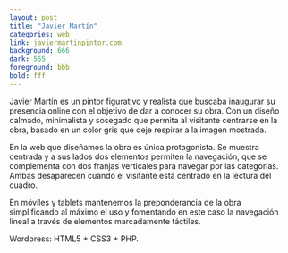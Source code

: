 ```yaml
---
layout: post
title: "Javier Martín"
categories: web
link: javiermartinpintor.com
background: 666
dark: 555
foreground: bbb
bold: fff
---
```


Javier Martín es un pintor figurativo y realista que buscaba inaugurar su presencia online con el objetivo de dar a conocer su obra. Con un diseño calmado, minimalista y sosegado que permita al visitante centrarse en la obra, basado en un color gris que deje respirar a la imagen mostrada.

En la web que diseñamos la obra es única protagonista. Se muestra centrada y a sus lados dos elementos permiten la navegación, que se complementa con dos franjas verticales para navegar por las categorías. Ambas desaparecen cuando el visitante está centrado en la lectura del cuadro.

En móviles y tablets mantenemos la preponderancia de la obra simplificando al máximo el uso y fomentando en este caso la navegación lineal a través de elementos marcadamente táctiles.

Wordpress: HTML5 + CSS3 + PHP.